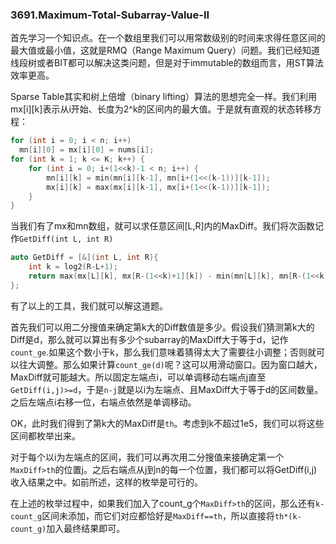 ### 3691.Maximum-Total-Subarray-Value-II

首先学习一个知识点。在一个数组里我们可以用常数级别的时间来求得任意区间的最大值或最小值，这就是RMQ（Range Maximum Query）问题。我们已经知道线段树或者BIT都可以解决这类问题，但是对于immutable的数组而言，用ST算法效率更高。

Sparse Table其实和树上倍增（binary lifting）算法的思想完全一样。我们利用mx[i][k]表示从i开始、长度为2^k的区间内的最大值。于是就有直观的状态转移方程：
```cpp
for (int i = 0; i < n; i++)
  mn[i][0] = mx[i][0] = nums[i];
for (int k = 1; k <= K; k++) {
    for (int i = 0; i+(1<<k)-1 < n; i++) {
        mn[i][k] = min(mn[i][k-1], mn[i+(1<<(k-1))][k-1]);
        mx[i][k] = max(mx[i][k-1], mx[i+(1<<(k-1))][k-1]);
    }
}
```
当我们有了mx和mn数组，就可以求任意区间[L,R]内的MaxDiff。我们将次函数记作`GetDiff(int L, int R)`
```cpp
auto GetDiff = [&](int L, int R){
    int k = log2(R-L+1);
    return max(mx[L][k], mx[R-(1<<k)+1][k]) - min(mn[L][k], mn[R-(1<<k)+1][k]);
};
```

有了以上的工具，我们就可以解这道题。

首先我们可以用二分搜值来确定第k大的Diff数值是多少。假设我们猜测第k大的Diff是d，那么就可以算出有多少个subarray的MaxDiff大于等于d，记作`count_ge`.如果这个数小于k，那么我们意味着猜得太大了需要往小调整；否则就可以往大调整。那么如果计算`count_ge(d)`呢？这可以用滑动窗口。因为窗口越大，MaxDiff就可能越大。所以固定左端点i，可以单调移动右端点j直至`GetDiff(i,j)>=d`，于是`n-j`就是以i为左端点、且MaxDiff大于等于d的区间数量。之后左端点i右移一位，右端点依然是单调移动。

OK，此时我们得到了第k大的MaxDiff是`th`。考虑到k不超过1e5，我们可以将这些区间都枚举出来。

对于每个以i为左端点的区间，我们可以再次用二分搜值来接确定第一个`MaxDiff>th`的位置j。之后右端点从j到n的每一个位置，我们都可以将GetDiff(i,j)收入结果之中。如前所述，这样的枚举是可行的。

在上述的枚举过程中，如果我们加入了count_g个`MaxDiff>th`的区间，那么还有`k-count_g`区间未添加，而它们对应都恰好是`MaxDiff==th`，所以直接将`th*(k-count_g)`加入最终结果即可。




